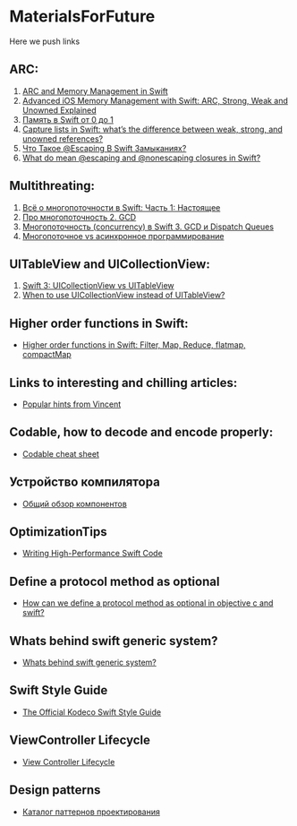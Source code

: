 # MaterialsForFuture
Here we push links

## ARC:
   1) [ARC and Memory Management in Swift](https://www.kodeco.com/966538-arc-and-memory-management-in-swift)
   2) [Advanced iOS Memory Management with Swift: ARC, Strong, Weak and Unowned Explained](https://www.vadimbulavin.com/swift-memory-management-arc-strong-weak-and-unowned/)
   3) [Память в Swift от 0 до 1](https://habr.com/ru/company/hh/blog/546856/)
   4) [Capture lists in Swift: what’s the difference between weak, strong, and unowned references?](https://www.hackingwithswift.com/articles/179/capture-lists-in-swift-whats-the-difference-between-weak-strong-and-unowned-references)
   5) [Что Такое @Escaping В Swift Замыканиях?](https://swiftbook.ru/post/tutorials/escaping-in-closures-in-swift/)
   6) [What do mean @escaping and @nonescaping closures in Swift?](https://medium.com/swiftcommmunity/what-do-mean-escaping-and-nonescaping-closures-in-swift-d404d721f39d)


## Multithreating:
   1) [Всё о многопоточности в Swift: Часть 1: Настоящее](https://medium.com/@alexey_nenastev/всё-о-многопоточности-в-swift-часть-1-настоящее-f0b4d5718877)
   2) [Про многопоточность 2. GCD](https://habr.com/ru/post/578752/)
   3) [Многопоточность (concurrency) в Swift 3. GCD и Dispatch Queues](https://habr.com/ru/post/320152/)
   4) [Многопоточное vs асинхронное программирование](https://ru.stackoverflow.com/questions/445768/Многопоточное-vs-асинхронное-программирование)

   
## UITableView and UICollectionView:
   1) [Swift 3: UICollectionView vs UITableView](https://medium.com/@nitpaxy/swift-3-uicollectionview-vs-uitableview-9909bbc0ec66)
   2) [When to use UICollectionView instead of UITableView?](https://stackoverflow.com/questions/23078847/when-to-use-uicollectionview-instead-of-uitableview)
   
   
## Higher order functions in Swift:
 - [Higher order functions in Swift: Filter, Map, Reduce, flatmap, compactMap](https://abhimuralidharan.medium.com/higher-order-functions-in-swift-filter-map-reduce-flatmap-1837646a63e8)


## Links to interesting and chilling articles:
 - [Popular hints from Vincent](https://www.swiftwithvincent.com/tips/closures-and-capture-lists)

 
## Codable, how to decode and encode properly:
 - [Codable cheat sheet](https://www.hackingwithswift.com/articles/119/codable-cheat-sheet)


## Устройство компилятора
 - [Общий обзор компонентов](https://habr.com/ru/companies/e-legion/articles/438204/)


## OptimizationTips
 - [Writing High-Performance Swift Code](https://github.com/apple/swift/blob/main/docs/OptimizationTips.rst)


## Define a protocol method as optional
 - [How can we define a protocol method as optional in objective c and swift?](https://medium.com/@karthianandhanit/how-can-we-define-a-protocol-method-as-optional-in-objective-c-and-swift-dcde754b0b9a)


## Whats behind swift generic system?
 - [Whats behind swift generic system?](https://nekitosss.github.io/programming/2019-05-12-swift-generics/)


## Swift Style Guide
 - [The Official Kodeco Swift Style Guide](https://github.com/kodecocodes/swift-style-guide#memory-management)


## ViewController Lifecycle
 - [View Controller Lifecycle](https://guides.codepath.com/ios/View-Controller-Lifecycle)

## Design patterns
 - [Каталог паттернов проектирования](https://refactoring.guru/ru/design-patterns/catalog)

